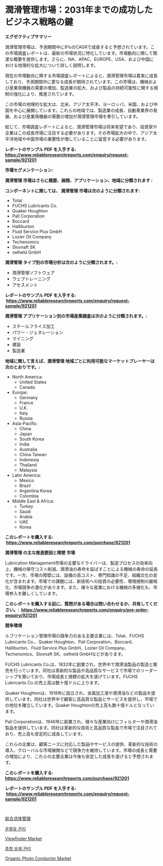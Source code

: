 <p><h1>潤滑管理市場：2031年までの成功したビジネス戦略の鍵</h1></p><p><strong>エグゼクティブサマリー</strong></p>
<p><p>潤滑管理市場は、予測期間中に9％のCAGRで成長すると予想されています。この市場調査レポートは、最新の市場状況に特化しています。市場動向に関して簡潔な概要を提供します。さらに、NA、APAC、EUROPE、USA、および中国における地理的な拡大について詳しく説明します。</p><p>現在の市場動向に関する市場調査レポートによると、潤滑管理市場は着実に成長しており、予測期間中に更なる成長が期待されています。この市場は、機械および産業用機器の需要の増加、製造業の拡大、および製品の持続可能性に関する規制の強化により、推進されています。</p><p>この市場の地理的な拡大は、北米、アジア太平洋、ヨーロッパ、米国、および中国を中心に展開しています。これらの地域では、製造業の成長、自動車業界の発展、および産業用機器の需要の増加が潤滑管理市場を牽引しています。</p><p>総じて、市場調査レポートによると、潤滑管理市場は将来有望であり、投資家や企業はこの成長市場に注目する必要があります。その市場拡大の中で、アジア太平洋地域や中国市場の重要性が増していることに留意する必要があります。</p></p>
<p><strong>レポートのサンプル PDF を入手する: <a href="https://www.reliableresearchreports.com/enquiry/request-sample/921201">https://www.reliableresearchreports.com/enquiry/request-sample/921201</a></strong></p>
<p><strong>市場セグメンテーション:</strong></p>
<p><strong> 潤滑管理 市場はさらに概要、展開、アプリケーション、地域に分類されます :</strong></p>
<p><strong>コンポーネントに関しては、 潤滑管理 市場は次のように分類されます: &nbsp;</strong></p>
<p><ul><li>Total</li><li>FUCHS Lubricants Co.</li><li>Quaker Houghton</li><li>Pall Corporation</li><li>Boccard</li><li>Halliburton</li><li>Fluid Service Plus GmbH</li><li>Lozier Oil Company</li><li>Techenomics</li><li>Slovnaft SK</li><li>oelheld GmbH</li></ul></p>
<p><strong> 潤滑管理 タイプ別の市場分析は次のように分類されます。:</strong></p>
<p><ul><li>潤滑管理ソフトウェア</li><li>ウェブトレーニング</li><li>アセスメント</li></ul></p>
<p><strong>レポートのサンプル PDF を入手する: &nbsp;<a href="https://www.reliableresearchreports.com/enquiry/request-sample/921201">https://www.reliableresearchreports.com/enquiry/request-sample/921201</a></strong></p>
<p><strong> 潤滑管理 アプリケーション別の市場産業調査は次のように分類されます。:</strong></p>
<p><ul><li>スチールフライス加工</li><li>パワー・ジェネレーション</li><li>マイニング</li><li>建設</li><li>製造業</li></ul></p>
<p><strong>地域に関して言えば、潤滑管理 地域ごとに利用可能なマーケットプレーヤーは次のとおりです。:</strong></p>
<p><ul>
    <li>
        North America:
        <ul>
            <li>United States</li>
            <li>Canada</li>
        </ul>
    </li>
    <li>
        Europe:
        <ul>
            <li>Germany</li>
            <li>France</li>
            <li>U.K.</li>
            <li>Italy</li>
            <li>Russia</li>
        </ul>
    </li>
    <li>
        Asia-Pacific:
        <ul>
            <li>China</li>
            <li>Japan</li>
            <li>South Korea</li>
            <li>India</li>
            <li>Australia</li>
            <li>China Taiwan</li>
            <li>Indonesia</li>
            <li>Thailand</li>
            <li>Malaysia</li>
        </ul>
    </li>
    <li>
        Latin America:
        <ul>
            <li>Mexico</li>
            <li>Brazil</li>
            <li>Argentina Korea</li>
            <li>Colombia</li>
        </ul>
    </li>
    <li>
        Middle East & Africa:
        <ul>
            <li>Turkey</li>
            <li>Saudi</li>
            <li>Arabia</li>
            <li>UAE</li>
            <li>Korea</li>
        </ul>
    </li>
    </ul></p>
<p><strong>このレポートを購入する: &nbsp;<a href="https://www.reliableresearchreports.com/purchase/921201">https://www.reliableresearchreports.com/purchase/921201</a></strong></p>
<p><strong>潤滑管理 の主な推進要因と障壁 市場</strong></p>
<p><p>Lubrication Management市場の主要なドライバーは、製造プロセスの効率向上、機械の保守コスト削減、潤滑油の寿命を延ばすことによる機械の寿命の延長です。一方、市場の障壁には、設備の高コスト、専門知識の不足、組織文化の変化が含まれます。市場での課題には、新技術への投資の必要性、環境規制の厳格化、市場競争の激化があります。また、様々な産業における機械の多様化も、市場参入を難しくしています。</p></p>
<p><strong>このレポートを購入する前に、質問がある場合は問い合わせるか、共有してください。:&nbsp; <a href="https://www.reliableresearchreports.com/enquiry/pre-order-enquiry/921201">https://www.reliableresearchreports.com/enquiry/pre-order-enquiry/921201</a></strong></p>
<p><strong>競争環境</strong></p>
<p><p>ルブリケーション管理市場の競争力のある主要企業には、Total、FUCHS Lubricants Co.、Quaker Houghton、Pall Corporation、Boccard、Halliburton、Fluid Service Plus GmbH、Lozier Oil Company、Techenomics、Slovnaft SK、oelheld GmbHなどがあります。</p><p>FUCHS Lubricants Co.は、1832年に創業され、世界中で潤滑油製品の製造と販売を行っています。同社は革新的な製品や高品質なサービスで市場でのリーダーシップを築いており、市場成長と規模の拡大を遂げています。FUCHS Lubricants Co.の売上高は数十億ドルに上ります。</p><p>Quaker Houghtonは、1918年に設立され、金属加工液や潤滑油などの製品を提供しています。同社は世界中で顧客に高品質な製品とサービスを提供し、市場での地位を確立しています。Quaker Houghtonの売上高も数十億ドルとなっています。</p><p>Pall Corporationは、1946年に創業され、様々な産業向けにフィルターや潤滑油製品を提供しています。同社は革新的な技術と高品質な製品で市場で注目されており、売上高も安定的に成長しています。</p><p>これらの企業は、顧客ニーズに対応した製品やサービスの提供、革新的な技術の導入、グローバルな市場展開などで競争力を維持しています。市場の成長と需要の増加により、これらの主要企業は今後も安定した成長を遂げると予想されます。</p></p>
<p><strong>このレポートを購入する: &nbsp; <a href="https://www.reliableresearchreports.com/purchase/921201">https://www.reliableresearchreports.com/purchase/921201</a></strong></p>
<p><strong>レポートのサンプル PDF を入手する: &nbsp;<a href="https://www.reliableresearchreports.com/enquiry/request-sample/921201">https://www.reliableresearchreports.com/enquiry/request-sample/921201</a></strong><strong></strong></p>
<p>&nbsp;</p>
<p><p><a href="https://github.com/lababdou/Market-Research-Report-List-2/blob/main/7299467182056.md">総合流体管理</a></p><p><a href="https://github.com/sougarounis/Market-Research-Report-List-2/blob/main/7963911182052.md">윤활유 관리</a></p><p><a href="https://github.com/Whitneyboyettebo9kiw7yr13/Market-Research-Report-List-1/blob/main/viewfinder-market.md">Viewfinder Market</a></p><p><a href="https://github.com/laholand/Market-Research-Report-List-2/blob/main/6857157182051.md">종합 유체 관리</a></p><p><a href="https://github.com/sonuprakash1/Market-Research-Report-List-1/blob/main/organic-photo-conductor-market.md">Organic Photo Conductor Market</a></p></p>